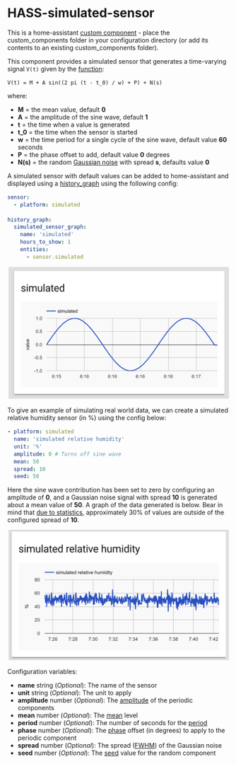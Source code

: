# HASS-simulated-sensor

This is a home-assistant [custom component](https://home-assistant.io/developers/platform_example_sensor/) - place the custom_components folder in your configuration directory (or add its contents to an existing custom_components folder).

This component provides a simulated sensor that generates a time-varying signal ```V(t)``` given by the [function](https://en.wikipedia.org/wiki/Sine_wave):

 ```
 V(t) = M + A sin((2 pi (t - t_0) / w) + P) + N(s)
 ```

where:

- **M** = the mean value, default **0**
- **A** = the amplitude of the sine wave, default **1**
- **t** = the time when a value is generated
- **t_0** = the time when the sensor is started
- **w** = the time period for a single cycle of the sine wave, default value **60** seconds
- **P** = the phase offset to add, default value **0** degrees
- **N(s)** = the random [Gaussian noise](https://en.wikipedia.org/wiki/Gaussian_noise) with spread **s**, defaults value **0**


A simulated sensor with default values can be added to home-assistant and displayed using a  [history_graph](https://home-assistant.io/components/history_graph/) using the following config:

```yaml
sensor:
  - platform: simulated

history_graph:
  simulated_sensor_graph:
    name: 'simulated'
    hours_to_show: 1
    entities:
      - sensor.simulated
```

<p align="center">
<img src="https://github.com/robmarkcole/HASS-simulated-sensor/blob/master/images/HA_view.png" width="500">
</p>

To give an example of simulating real world data, we can create a simulated relative humidity sensor (in %) using the config below:

```yaml
- platform: simulated
  name: 'simulated relative humidity'
  unit: '%'
  amplitude: 0 # Turns off sine wave
  mean: 50
  spread: 10
  seed: 50
```
Here the sine wave contribution has been set to zero by configuring an amplitude of **0**, and a Gaussian noise signal with spread **10** is generated about a mean value of **50**. A graph of the data generated is below. Bear in mind that [due to statistics](https://en.wikipedia.org/wiki/Normal_distribution), approximately 30% of values are outside of the configured spread of **10**.

<p align="center">
<img src="https://github.com/robmarkcole/HASS-simulated-sensor/blob/master/images/simulated_humidity.png" width="500">
</p>

Configuration variables:
- **name** string (*Optional*): The name of the sensor
- **unit** string (*Optional*): The unit to apply
- **amplitude** number (*Optional*): The [amplitude](https://en.wikipedia.org/wiki/Amplitude) of the periodic components
- **mean** number (*Optional*): The [mean](https://en.wikipedia.org/wiki/Mean) level
- **period** number (*Optional*): The number of seconds for the [period](https://en.wikipedia.org/wiki/Periodic_function)
- **phase** number (*Optional*): The [phase](https://en.wikipedia.org/wiki/Phase_(waves)) offset (in degrees) to apply to the periodic component
- **spread** number (*Optional*): The spread ([FWHM](https://en.wikipedia.org/wiki/Full_width_at_half_maximum)) of the Gaussian noise
- **seed** number (*Optional*): The [seed](https://docs.python.org/3.6/library/random.html#random.seed) value for the random component
